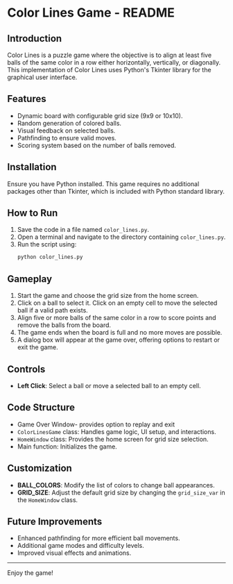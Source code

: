 # Color Lines Game - README

## Introduction
Color Lines is a puzzle game where the objective is to align at least five balls of the same color in a row either horizontally, vertically, or diagonally. This implementation of Color Lines uses Python's Tkinter library for the graphical user interface.

## Features
- Dynamic board with configurable grid size (9x9 or 10x10).
- Random generation of colored balls.
- Visual feedback on selected balls.
- Pathfinding to ensure valid moves.
- Scoring system based on the number of balls removed.

## Installation
Ensure you have Python installed. This game requires no additional packages other than Tkinter, which is included with Python standard library.

## How to Run
1. Save the code in a file named `color_lines.py`.
2. Open a terminal and navigate to the directory containing `color_lines.py`.
3. Run the script using:
   ```sh
   python color_lines.py
   ```

## Gameplay
1. Start the game and choose the grid size from the home screen.
2. Click on a ball to select it. Click on an empty cell to move the selected ball if a valid path exists.
3. Align five or more balls of the same color in a row to score points and remove the balls from the board.
4. The game ends when the board is full and no more moves are possible.
5. A dialog box will appear at the game over, offering options to restart or exit the game.

## Controls
- **Left Click**: Select a ball or move a selected ball to an empty cell.

## Code Structure
- Game Over Window- provides option to replay and exit
- `ColorLinesGame` class: Handles game logic, UI setup, and interactions.
- `HomeWindow` class: Provides the home screen for grid size selection.
- Main function: Initializes the game.

## Customization
- **BALL_COLORS**: Modify the list of colors to change ball appearances.
- **GRID_SIZE**: Adjust the default grid size by changing the `grid_size_var` in the `HomeWindow` class.

## Future Improvements
- Enhanced pathfinding for more efficient ball movements.
- Additional game modes and difficulty levels.
- Improved visual effects and animations.



---

Enjoy the game!
